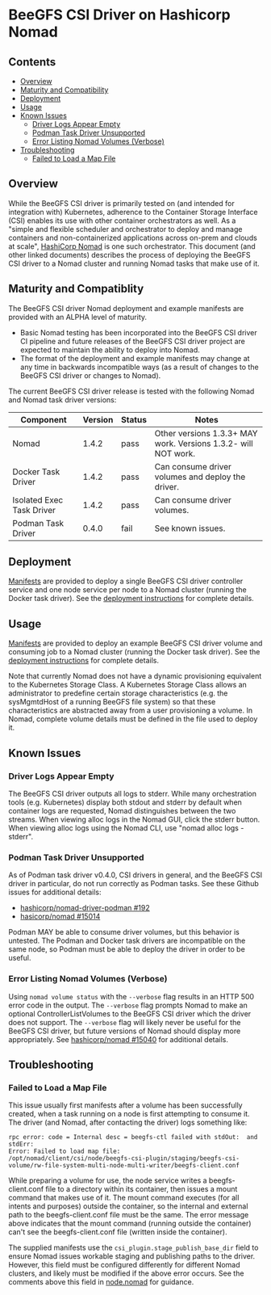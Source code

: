 # BeeGFS CSI Driver on Hashicorp Nomad

## Contents

* [Overview](#overview)
* [Maturity and Compatibility](#maturity-compatibility)
* [Deployment](#deployment)
* [Usage](#usage)
* [Known Issues](#known-issues)
  * [Driver Logs Appear Empty](#empty-logs)
  * [Podman Task Driver Unsupported](#podman-unsupported)
  * [Error Listing Nomad Volumes (Verbose)](#list-verbose-error)
* [Troubleshooting](#troubleshooting)
  * [Failed to Load a Map File](#map-file-fail)

<a name="overview"></a>
## Overview

While the BeeGFS CSI driver is primarily tested on (and intended for integration
with) Kubernetes, adherence to the Container Storage Interface (CSI) enables its
use with other container orchestrators as well. As a "simple and flexible
scheduler and orchestrator to deploy and manage containers and non-containerized
applications across on-prem and clouds at scale", [HashiCorp
Nomad](https://www.nomadproject.io/) is one such orchestrator. This document
(and other linked documents) describes the process of deploying the BeeGFS CSI
driver to a Nomad cluster and running Nomad tasks that make use of it.

<a name="maturity-compatibility"></a>
## Maturity and Compatiblity

The BeeGFS CSI driver Nomad deployment and example manifests are provided with 
an ALPHA level of maturity. 
* Basic Nomad testing has been incorporated into the BeeGFS CSI driver CI 
  pipeline and future releases of the BeeGFS CSI driver project are expected to 
  maintain the ability to deploy into Nomad.
* The format of the deployment and example manifests may change at any time in 
  backwards incompatible ways (as a result of changes to the BeeGFS CSI driver 
  or changes to Nomad).

The current BeeGFS CSI driver release is tested with the following Nomad and 
Nomad task driver versions:

| Component                 | Version  | Status | Notes                                                          |
| ------------------------- | -------- | ------ | -------------------------------------------------------------- |
| Nomad                     | 1.4.2    | pass   | Other versions 1.3.3+ MAY work. Versions 1.3.2- will NOT work. |
| Docker Task Driver        | 1.4.2    | pass   | Can consume driver volumes and deploy the driver.              |
| Isolated Exec Task Driver | 1.4.2    | pass   | Can consume driver volumes.                                    |
| Podman Task Driver        | 0.4.0    | fail   | See known issues.                                              |

<a name="deployment"></a>
## Deployment

[Manifests](../deploy/nomad/) are provided to deploy a single BeeGFS CSI driver
controller service and one node service per node to a Nomad cluster (running the
Docker task driver). See the [deployment
instructions](../deploy/nomad/README.md) for complete details. 

<a name="usage"></a>
## Usage

[Manifests](../examples/nomad/) are provided to deploy an example BeeGFS CSI
driver volume and consuming job to a Nomad cluster (running the Docker task
driver). See the [deployment instructions](../examples/nomad/README.md) for
complete details.

Note that currently Nomad does not have a dynamic provisioning equivalent to the
Kubernetes Storage Class. A Kubernetes Storage Class allows an administrator to
predefine certain storage characteristics (e.g. the sysMgmtdHost of a running
BeeGFS file system) so that these characteristics are abstracted away from a
user provisioning a volume. In Nomad, complete volume details must be defined in
the file used to deploy it.

<a name="known issues"></a>
## Known Issues

<a name="empty-logs"></a>
### Driver Logs Appear Empty

The BeeGFS CSI driver outputs all logs to stderr. While many orchestration tools
(e.g. Kubernetes) display both stdout and stderr by default when container logs 
are requested, Nomad distinguishes between the two streams. When viewing alloc 
logs in the Nomad GUI, click the stderr button. When viewing alloc logs using 
the Nomad CLI, use "nomad alloc logs -stderr".

<a name="podman-task-driver"></a>
### Podman Task Driver Unsupported

As of Podman task driver v0.4.0, CSI drivers in general, and the BeeGFS CSI 
driver in particular, do not run correctly as Podman tasks. See these Github 
issues for additional details:
* [hashicorp/nomad-driver-podman #192](https://github.com/hashicorp/nomad-driver-podman/issues/192)
* [hasicorp/nomad #15014](https://github.com/hashicorp/nomad/issues/15014)

Podman MAY be able to consume driver volumes, but this behavior is untested. The
Podman and Docker task drivers are incompatible on the same node, so Podman 
must be able to deploy the driver in order to be useful.

<a name="list-verbose-error"></a>
### Error Listing Nomad Volumes (Verbose)

Using `nomad volume status` with the `--verbose` flag results in an HTTP 500 
error code in the output. The `--verbose` flag prompts Nomad to make an 
optional ControllerListVolumes to the BeeGFS CSI driver which the driver does 
not support. The `--verbose` flag will likely never be useful for the BeeGFS CSI
driver, but future versions of Nomad should display more appropriately. See 
[hashicorp/nomad #15040](https://github.com/hashicorp/nomad/issues/15040) for 
additional details.

<a name="troubleshooting"></a>
## Troubleshooting

<a name="map file fail"></a>
### Failed to Load a Map File

This issue usually first manifests after a volume has been successfully created, 
when a task running on a node is first attempting to consume it. The driver (and 
Nomad, after contacting the driver) logs something like:

```
rpc error: code = Internal desc = beegfs-ctl failed with stdOut:  and stdErr: 
Error: Failed to load map file: 
/opt/nomad/client/csi/node/beegfs-csi-plugin/staging/beegfs-csi-volume/rw-file-system-multi-node-multi-writer/beegfs-client.conf
```

While preparing a volume for use, the node service writes a beegfs-client.conf
file to a directory within its container, then issues a mount command that makes
use of it. The mount command executes (for all intents and purposes) outside the
container, so the internal and external path to the beegfs-client.conf file must
be the same. The error message above indicates that the mount command (running
outside the container) can't see the beegfs-client.conf file (written inside the
container).

The supplied manifests use the `csi_plugin.stage_publish_base_dir` field to
ensure Nomad issues workable staging and publishing paths to the driver.
However, this field must be configured differently for different Nomad clusters,
and likely must be modified if the above error occurs. See the comments above
this field in [node.nomad](../deploy/nomad/node.nomad) for guidance.

